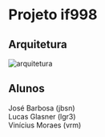 # Projeto if998

## Arquitetura
![arquitetura](https://user-images.githubusercontent.com/17213356/42414064-f2f4c2cc-8203-11e8-876d-7e34282ef7f3.png)

## Alunos
José Barbosa (jbsn)</br>
Lucas Glasner (lgr3)</br>
Vinícius Moraes (vrm)

